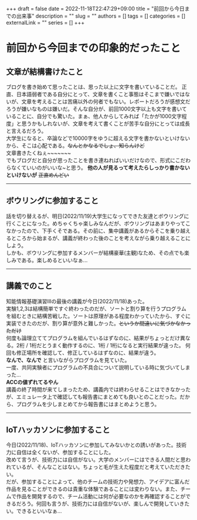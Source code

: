 +++ 
draft = false
date = 2022-11-18T22:47:29+09:00
title = "前回から今日までの出来事"
description = ""
slug = ""
authors = []
tags = []
categories = []
externalLink = ""
series = []
+++

# 前回から今回までの印象的だったこと

## 文章が結構書けたこと
ブログを書き始めて思ったことは、思った以上に文字を書いていることだ。
正直、日本語弱者である自分にとって、文章を書くこと事態はそこまで嫌いではないが、文章を考えることは苦痛以外の何者でもない。レポートだろうが感想文だろうが嫌いなものは嫌いだ。そんな自分が、前回1000文字以上も文字を書いていることに、自分でも驚いた。まぁ、他人からしてみれば「たかが1000文字程度」と思うかもしれないが、文章を考えて書くことが苦手な自分にとっては成長と言えるだろう。  
大学生になると、卒論などで10000字をゆうに超える文字を書かないといけないから、そこは心配である。~~なんとかなるでしょ、知らんけど~~  
文章書きたくねぇ~~~~~~~  
でもブログだと自分が思ったことを書き連ねればいいだけなので、形式にこだわらなくていいのがいいな~と思う。 **他の人が見るって考えたらしっかり書かないといけないが** ~~正直めんどい~~  

***

## ボウリングに参加すること
話を切り替えるが、明日(2022/11/19)大学生になってできた友達とボウリングに行くことになった。めちゃくちゃ楽しみなんだが、ボウリングはあまりやってこなかったので、下手くそである。その前に、集中講義があるからそこを乗り越えるところから始まるが、講義が終わった後のことを考えながら乗り越えることにしよう。  
しかも、ボウリングに参加するメンバーが結構豪華(主観)なため、その点でも楽しみである。楽しめるといいなぁ...

***

## 講義でのこと
知能情報基礎演習IIIの最後の講義が今日(2022/11/18)あった。  
実験1,2,3は結構簡単ですぐ終わったのだが、ソートと割り算を行うプログラムを組むときに結構苦戦した。ソートは原理がある程度わかっていたから、すぐに実装できたのだが、割り算が意外と難しかった。~~というか間違いに気づかなかっただけ~~  
何度も論理立ててプログラムを組んでいるはずなのに、結果がちょっとだけ異なる。2桁 / 1桁だとうまく動作するのに、1桁 / 1桁になると実行結果が違った。
何回も修正場所を確認して、修正しているはずなのに、結果が違う。  
**なんで、なんで** と言いながらプログラムを見ていた。  
一度、共同実験者にプログラムの不具合について説明している時に気づいてしまった...  
**ACCの値ずれてるやん**  
講義の終了時間が来てしまったため、講義内では終わらせることはできなかったが、エミュレータ上で確認しても報告書にまとめても良いとのことだった。だから、プログラムを少しまとめてから報告書にはまとめようと思う。

***

## IoTハッカソンに参加すること
今日(2022/11/18)、IoTハッカソンに参加してみないかとの誘いがあった。技術力に自信は全くないが、参加することにした。  
改めて言うが、技術力には自信がない。大学のメンバーにはできる人間だと思われているが、そんなことはない。ちょっと毛が生えた程度だと考えていただきたい。  
だが、参加することによって、他のチームの技術力や発想力、アイデアに富んだ作品を見ることができるのは貴重な体験であることには変わりない。また、チームで作品を開発するので、チーム活動には何が必要なのかを再確認することができるだろう。何回も言うが、技術力には自信がないが、楽しんで開発していきたい。できるといいなぁ...